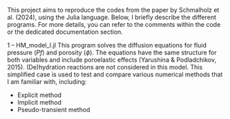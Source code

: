 This project aims to reproduce the codes from the paper by Schmalholz et al. (2024), using the Julia language.
Below, I briefly describe the different programs. For more details, you can refer to the comments within the code or the dedicated documentation section.

1 – HM_model_I.jl
This program solves the diffusion equations for fluid pressure ($Pf$) and porosity ($\phi$).
The equations have the same structure for both variables and include poroelastic effects (Yarushina & Podladchikov, 2015).
(De)hydration reactions are not considered in this model.
This simplified case is used to test and compare various numerical methods that I am familiar with, including:
- Explicit method
- Implicit method
- Pseudo-transient method
